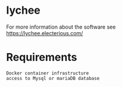 # lychee
 For more information about the software see https://lychee.electerious.com/

 # Requirements
    Docker container infrastructure
    access to Mysql or mariaDB database
